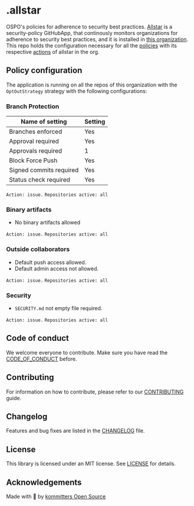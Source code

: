 # .allstar

OSPO's policies for adherence to security best practices.
[Allstar](https://github.com/ossf/allstar) is a security-policy GitHubApp, that continously monitors organizations for adherence to security best practices, and it is installed in [this organization](https://github.com/kommitters). This repo holds the configuration necessary for all the [policies][policies] with its respective [actions][actions] of allstar in the org.

## Policy configuration

The application is running on all the repos of this organization with the `OptOutStrategy` strategy with the following configurations:

### Branch Protection

| Name of setting         | Setting |
| ----------------------- | ------- |
| Branches enforced       | Yes     |
| Approval required       | Yes     |
| Approvals required      | 1       |
| Block Force Push        | Yes     |
| Signed commits required | Yes     |
| Status check required   | Yes     |

`Action: issue.`
`Repositories active: all`

### Binary artifacts

* No binary artifacts allowed

`Action: issue.`
`Repositories active: all`

### Outside collaborators

* Default push access allowed.
* Default admin access not allowed.

`Action: issue.`
`Repositories active: all`

### Security

* `SECURITY.md` not empty file required. 

`Action: issue.`
`Repositories active: all`

## Code of conduct
We welcome everyone to contribute. Make sure you have read the [CODE_OF_CONDUCT][coc] before.

## Contributing
For information on how to contribute, please refer to our [CONTRIBUTING][contributing] guide.

## Changelog
Features and bug fixes are listed in the [CHANGELOG][changelog] file.

## License
This library is licensed under an MIT license. See [LICENSE][license] for details.

## Acknowledgements
Made with 💙 by [kommitters Open Source](https://kommit.co)

[actions]: https://github.com/ossf/allstar#actions
[policies]: https://github.com/ossf/allstar#policies
[license]: https://github.com/kommitters/.allstar/blob/main/LICENSE
[coc]: https://github.com/kommitters/.allstar/blob/main/CODE_OF_CONDUCT.md
[changelog]: https://github.com/kommitters/.allstar/blob/main/CHANGELOG.md
[contributing]: https://github.com/kommitters/.allstar/blob/main/CONTRIBUTING.md
